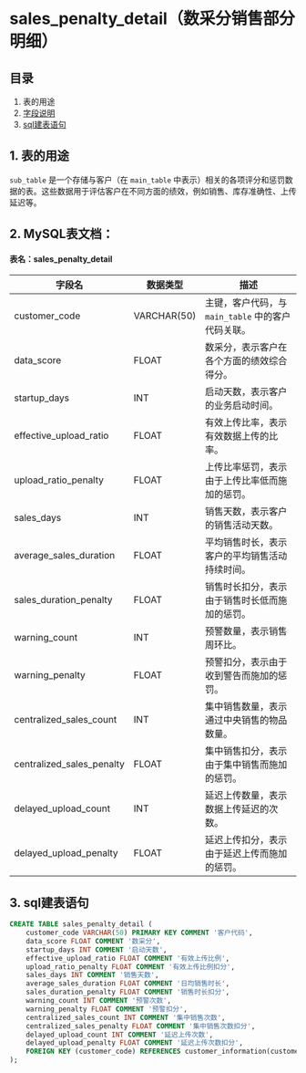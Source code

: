 # sales_penalty_detail（数采分销售部分明细）

## 目录

1. 表的用途
2. [字段说明]()
3. [sql建表语句]()

## 1. 表的用途

`sub_table` 是一个存储与客户（在 `main_table` 中表示）相关的各项评分和惩罚数据的表。这些数据用于评估客户在不同方面的绩效，例如销售、库存准确性、上传延迟等。

## 2. MySQL表文档：

#### 表名：sales_penalty_detail

| 字段名                    | 数据类型    | 描述                                               |
| ------------------------- | ----------- | -------------------------------------------------- |
| customer_code             | VARCHAR(50) | 主键，客户代码，与 `main_table` 中的客户代码关联。 |
| data_score                | FLOAT       | 数采分，表示客户在各个方面的绩效综合得分。         |
| startup_days              | INT         | 启动天数，表示客户的业务启动时间。                 |
| effective_upload_ratio    | FLOAT       | 有效上传比率，表示有效数据上传的比率。             |
| upload_ratio_penalty      | FLOAT       | 上传比率惩罚，表示由于上传比率低而施加的惩罚。     |
| sales_days                | INT         | 销售天数，表示客户的销售活动天数。                 |
| average_sales_duration    | FLOAT       | 平均销售时长，表示客户的平均销售活动持续时间。     |
| sales_duration_penalty    | FLOAT       | 销售时长扣分，表示由于销售时长低而施加的惩罚。     |
| warning_count             | INT         | 预警数量，表示销售周环比。                         |
| warning_penalty           | FLOAT       | 预警扣分，表示由于收到警告而施加的惩罚。           |
| centralized_sales_count   | INT         | 集中销售数量，表示通过中央销售的物品数量。         |
| centralized_sales_penalty | FLOAT       | 集中销售扣分，表示由于集中销售而施加的惩罚。       |
| delayed_upload_count      | INT         | 延迟上传数量，表示数据上传延迟的次数。             |
| delayed_upload_penalty    | FLOAT       | 延迟上传扣分，表示由于延迟上传而施加的惩罚。       |

## 3. sql建表语句

~~~sql
CREATE TABLE sales_penalty_detail (
    customer_code VARCHAR(50) PRIMARY KEY COMMENT '客户代码',
    data_score FLOAT COMMENT '数采分',
    startup_days INT COMMENT '启动天数',
    effective_upload_ratio FLOAT COMMENT '有效上传比例',
    upload_ratio_penalty FLOAT COMMENT '有效上传比例扣分',
    sales_days INT COMMENT '销售天数',
    average_sales_duration FLOAT COMMENT '日均销售时长',
    sales_duration_penalty FLOAT COMMENT '销售时长扣分',
    warning_count INT COMMENT '预警次数',
    warning_penalty FLOAT COMMENT '预警扣分',
    centralized_sales_count INT COMMENT '集中销售次数',
    centralized_sales_penalty FLOAT COMMENT '集中销售次数扣分',
    delayed_upload_count INT COMMENT '延迟上传次数',
    delayed_upload_penalty FLOAT COMMENT '延迟上传次数扣分',
    FOREIGN KEY (customer_code) REFERENCES customer_information(customer_code)
);
~~~

